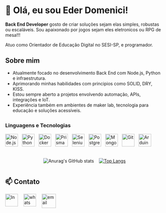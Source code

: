 # 👋 Olá, eu sou Eder Domenici!

**Back End Developer** gosto de criar soluções sejam elas simples, robustas ou escaláveis.
Sou apaixonado por jogos sejam eles eletronicos ou RPG de mesa!!!

Atuo como Orientador de Educação Digital no SESI-SP, e programador.

## Sobre mim

 - Atualmente focado no desenvolvimento Back End com Node.js, Python e infraestrutura.
- Aprimorando minhas habilidades com principios como SOLID, DRY, KISS.
- Estou sempre aberto a projetos envolvendo automação, APIs, integrações e IoT.
- Experiência também em ambientes de maker lab, tecnologia para educação e soluções acessíveis.

##

### Linguagens e Tecnologias

<img
  align="left"
  alt="Node.js"
  title="Node.js"
  width="40px" 
  style="padding-right: 10px"
  src="https://cdn.jsdelivr.net/gh/devicons/devicon@latest/icons/nodejs/nodejs-original.svg" />

<img
  align="left"
  alt="Python"
  title="Python"
  width="40px" 
  style="padding-right: 10px"
  src="https://cdn.jsdelivr.net/gh/devicons/devicon@latest/icons/python/python-original.svg" />

<img
  align="left"
  alt="Docker"
  title="Dcoker"
  width="40px" 
  style="padding-right: 10px"
  src="https://cdn.jsdelivr.net/gh/devicons/devicon@latest/icons/docker/docker-original.svg" />

<img
  align="left"
  alt="Prisma"
  title="Prisma"
  width="40px" 
  style="padding-right: 10px"
  src="https://cdn.jsdelivr.net/gh/devicons/devicon@latest/icons/prisma/prisma-original.svg" />

<img
  align="left"
  alt="Selenium"
  title="Selenium"
  width="40px" 
  style="padding-right: 10px"
  src="https://cdn.jsdelivr.net/gh/devicons/devicon@latest/icons/selenium/selenium-original.svg" />

  <img
  align="left"
  alt="Postgress"
  title="Postgress"
  width="40px" 
  style="padding-right: 10px"
  src="https://cdn.jsdelivr.net/gh/devicons/devicon@latest/icons/postgresql/postgresql-original.svg" />

  <img
  align="left"
  alt="Mongodb"
  title="Mongodb"
  width="40px" 
  style="padding-right: 10px"
  src="https://cdn.jsdelivr.net/gh/devicons/devicon@latest/icons/mongodb/mongodb-original.svg" />

  <img
  align="left"
  alt="Git"
  title="Git"
  width="40px" 
  style="padding-right: 10px"
  src="https://cdn.jsdelivr.net/gh/devicons/devicon@latest/icons/git/git-original.svg" />

  <img
  align="left"
  alt="Arduino"
  title="Arduino"
  width="40px" 
  style="padding-right: 10px"
  src="https://cdn.jsdelivr.net/gh/devicons/devicon@latest/icons/arduino/arduino-original.svg" />

<br/>
<br/>
  
##

<div style="display: flex; justify-content: center; align-items: flex-start; gap: 16px;">
  
  ![Anurag's GitHub stats](https://github-readme-stats.vercel.app/api?username=EderDomenici&show_icons=true&theme=dark&hide=stars,prs,issues&include_all_commits=true)
 
 [![Top Langs](https://github-readme-stats.vercel.app/api/top-langs/?username=EderDomenici&layout=donut&theme=dark)](https://github.com/EderDomenici/github-readme-stats)
 
 </div>





## 📫 Contato


<a href="https://www.linkedin.com/in/ederdomenici">
  <img
    align="left"
    alt="In"
    title="In"
    width="40px" 
    style="padding-right: 15px"
    src="https://cdn.jsdelivr.net/gh/devicons/devicon@latest/icons/linkedin/linkedin-original.svg" />
</a>

<a href="https://wa.me/5518996388197">
  <img
    align="left"
    alt="whats"
    title="whats"
    width="40px" 
    style="padding-right: 15px"
    src="https://img.icons8.com/?size=100&id=16713&format=png&color=000000" />
</a>

<a href="mailto:domenicieder@gmail.com">
  <img
    align="left"
    alt="email"
    title="email"
    width="45px" 
    style="padding-right: 10px"
    src="https://img.icons8.com/?size=100&id=13826&format=png&color=000000" />
</a>

